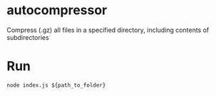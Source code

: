 # autocompressor

Compress (.gz) all files in a specified directory, including contents of subdirectories

# Run
`node index.js ${path_to_folder}`
